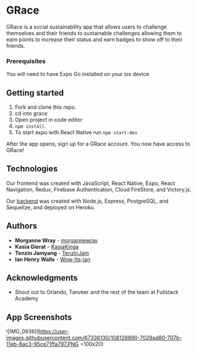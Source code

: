 # GRace

GRace is a social sustainability app that allows users to challenge themselves and their friends to sustainable challenges allowing them to earn points to increase their status and earn badges to show off to their friends. 

### Prerequisites

You will need to have Expo Go installed on your ios device 

## Getting started

1. Fork and clone this repo.
2. cd into grace
3. Open project in code editor
3. `npm install`.
4. To start expo with React Native run `npm start-dev`

After the app opens, sign up for a GRace account. You now have access to GRace!


## Technologies
Our frontend was created with JavaScript, React Native, Expo, React Navigation, Redux, Firebase Authentication, Cloud FireStore, and Victory.js.


Our [backend](https://github.com/async-awaitress/grace-backend/) was created with Node.js, Express, PostgreSQL, and Sequelize, and deployed on Heroku.


## Authors

* **Morganne Wray** - [morgannewray](https://github.com/morgannewray)
* **Kasia Gierat** - [KasiaKinga](https://github.com/KasiaKinga)
* **Tenzin Jamyang** - [TenzinJam](https://github.com/TenzinJam)
* **Ian Henry Walls** - [Wow-Its-Ian](https://github.com/Wow-Its-Ian)


## Acknowledgments

* Shout out to Orlando, Tanveer and the rest of the team at Fullstack Academy 

## App Screenshots

![IMG_0936](https://user-images.githubusercontent.com/67336130/108128890-7029ad80-707b-11eb-8ac3-95ce71ffa797.PNG =100x20)


